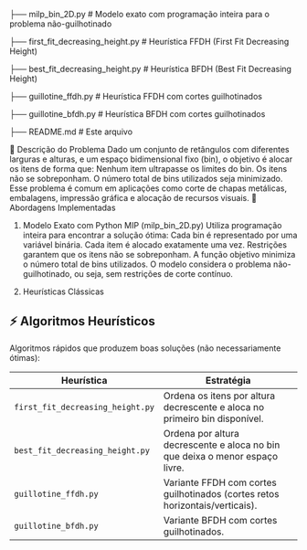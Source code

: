 ├── milp_bin_2D.py                # Modelo exato com programação inteira para o problema não-guilhotinado

├── first_fit_decreasing_height.py # Heurística FFDH (First Fit Decreasing Height)

├── best_fit_decreasing_height.py  # Heurística BFDH (Best Fit Decreasing Height)

├── guillotine_ffdh.py             # Heurística FFDH com cortes guilhotinados

├── guillotine_bfdh.py             # Heurística BFDH com cortes guilhotinados

├── README.md                      # Este arquivo

🧩 Descrição do Problema
Dado um conjunto de retângulos com diferentes larguras e alturas, e um espaço bidimensional fixo (bin), o objetivo é alocar os itens de forma que:
Nenhum item ultrapasse os limites do bin.
Os itens não se sobreponham.
O número total de bins utilizados seja minimizado.
Esse problema é comum em aplicações como corte de chapas metálicas, embalagens, impressão gráfica e alocação de recursos visuais.
🧠 Abordagens Implementadas
1. Modelo Exato com Python MIP (milp_bin_2D.py)
Utiliza programação inteira para encontrar a solução ótima:
Cada bin é representado por uma variável binária.
Cada item é alocado exatamente uma vez.
Restrições garantem que os itens não se sobreponham.
A função objetivo minimiza o número total de bins utilizados.
O modelo considera o problema não-guilhotinado, ou seja, sem restrições de corte contínuo.

3. Heurísticas Clássicas
## ⚡ Algoritmos Heurísticos

Algoritmos rápidos que produzem boas soluções (não necessariamente ótimas):

| Heurística                      | Estratégia                                                                 |
|--------------------------------|----------------------------------------------------------------------------|
| `first_fit_decreasing_height.py` | Ordena os itens por altura decrescente e aloca no primeiro bin disponível. |
| `best_fit_decreasing_height.py`  | Ordena por altura decrescente e aloca no bin que deixa o menor espaço livre. |
| `guillotine_ffdh.py`             | Variante FFDH com cortes guilhotinados (cortes retos horizontais/verticais). |
| `guillotine_bfdh.py`             | Variante BFDH com cortes guilhotinados.                                     |



